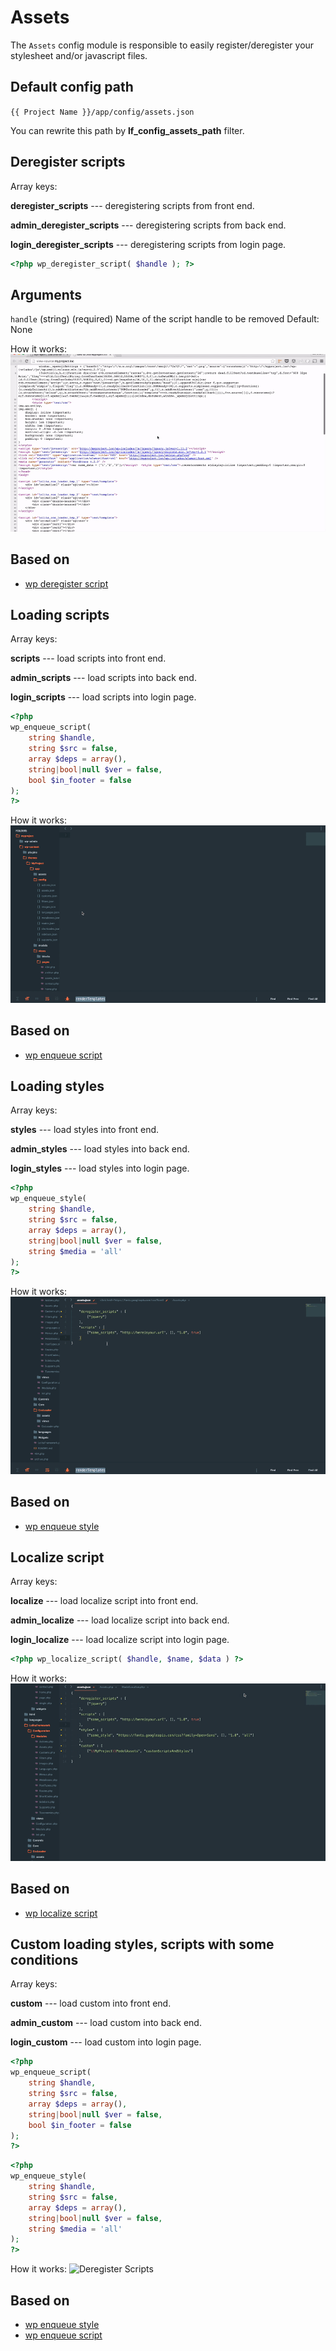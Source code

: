 Assets
===

The `Assets` config module is responsible to easily register/deregister your stylesheet and/or javascript files. 

Default config path
---
`{{ Project Name }}/app/config/assets.json`

You can rewrite this path by __lf\_config\_assets\_path__ filter.

Deregister scripts
---
Array keys:

__deregister\_scripts__ --- deregistering scripts from front end.

__admin\_deregister\_scripts__ --- deregistering scripts from back end.

__login\_deregister\_scripts__ --- deregistering scripts from login page.


```php
<?php wp_deregister_script( $handle ); ?>
```

## Arguments
`handle`
(string) (required) Name of the script handle to be removed
Default: None

How it works: ![Deregister Scripts](images/deregister_scripts.gif)

## Based on
* [wp deregister script](https://codex.wordpress.org/Function_Reference/wp_deregister_script)


Loading scripts
---
Array keys:

__scripts__ --- load scripts into front end.

__admin\_scripts__ --- load scripts into back end.

__login\_scripts__ --- load scripts into login page.

```php
<?php
wp_enqueue_script(
    string $handle,
    string $src = false,
    array $deps = array(),
    string|bool|null $ver = false,
    bool $in_footer = false
);
?>
```

How it works: ![Deregister Scripts](images/scripts.gif)

## Based on
* [wp enqueue script](https://codex.wordpress.org/Function_Reference/wp_enqueue_script)

Loading styles
---
Array keys:

__styles__ --- load styles into front end.

__admin\_styles__ --- load styles into back end.

__login\_styles__ --- load styles into login page.

```php
<?php
wp_enqueue_style(
    string $handle,
    string $src = false,
    array $deps = array(),
    string|bool|null $ver = false,
    string $media = 'all'
);
?>
```

How it works: ![Deregister Scripts](images/styles.gif)

## Based on
* [wp enqueue style](https://codex.wordpress.org/Function_Reference/wp_enqueue_style)

Localize script
---
Array keys:

__localize__ --- load localize script into front end.

__admin\_localize__ --- load localize script into back end.

__login\_localize__ --- load localize script into login page.

```php
<?php wp_localize_script( $handle, $name, $data ) ?>
```

How it works: ![Deregister Scripts](images/localize.gif)

## Based on
* [wp localize script](https://codex.wordpress.org/Function_Reference/wp_localize_script)

Custom loading styles, scripts with some conditions
---
Array keys:

__custom__ --- load custom into front end.

__admin\_custom__ --- load custom into back end.

__login\_custom__ --- load custom into login page.

```php
<?php
wp_enqueue_script(
    string $handle,
    string $src = false,
    array $deps = array(),
    string|bool|null $ver = false,
    bool $in_footer = false
);
?>
```

```php
<?php
wp_enqueue_style(
    string $handle,
    string $src = false,
    array $deps = array(),
    string|bool|null $ver = false,
    string $media = 'all'
);
?>
```

How it works: ![Deregister Scripts](images/custom.gif)

## Based on
* [wp enqueue style](https://codex.wordpress.org/Function_Reference/wp_enqueue_style)
* [wp enqueue script](https://codex.wordpress.org/Function_Reference/wp_enqueue_script)
